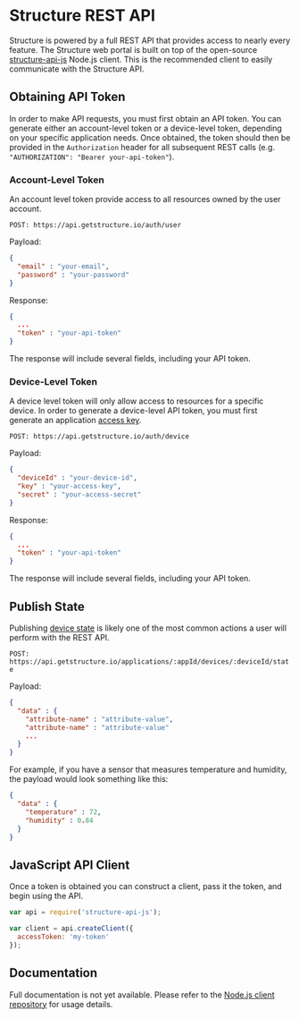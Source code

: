 # Structure REST API

Structure is powered by a full REST API that provides access to nearly every feature. The Structure web portal is built on top of the open-source <a href="https://github.com/GetStructure/structure-api-js" target="_blank">structure-api-js</a> Node.js client. This is the recommended client to easily communicate with the Structure API.

## Obtaining API Token

In order to make API requests, you must first obtain an API token. You can generate either an account-level token or a device-level token, depending on your specific application needs. Once obtained, the token should then be provided in the `Authorization` header for all subsequent REST calls (e.g. `"AUTHORIZATION": "Bearer your-api-token"`).

### Account-Level Token

An account level token provide access to all resources owned by the user account.

`POST: https://api.getstructure.io/auth/user`

Payload:

```json
{
  "email" : "your-email",
  "password" : "your-password"
}
```

Response:

```json
{
  ...
  "token" : "your-api-token"
}
```

The response will include several fields, including your API token.

### Device-Level Token

A device level token will only allow access to resources for a specific device. In order to generate a device-level API token, you must first generate an application [access key](/applications/access-keys).

`POST: https://api.getstructure.io/auth/device`

Payload:

```json
{
  "deviceId" : "your-device-id",
  "key" : "your-access-key",
  "secret" : "your-access-secret"
}
```

Response:

```json
{
  ...
  "token" : "your-api-token"
}
```

The response will include several fields, including your API token.

## Publish State

Publishing [device state](/devices/state/) is likely one of the most common actions a user will perform with the REST API.

`POST: https://api.getstructure.io/applications/:appId/devices/:deviceId/state`

Payload:

```json
{
  "data" : {
    "attribute-name" : "attribute-value",
    "attribute-name" : "attribute-value"
    ...
  }
}
```

For example, if you have a sensor that measures temperature and humidity, the payload would look something like this:

```json
{
  "data" : {
    "temperature" : 72,
    "humidity" : 0.84
  }
}
```

## JavaScript API Client

Once a token is obtained you can construct a client, pass it the token, and begin using the API.

```JavaScript
var api = require('structure-api-js');

var client = api.createClient({
  accessToken: 'my-token'
});
```

## Documentation

Full documentation is not yet available. Please refer to the <a href="https://github.com/GetStructure/structure-api-js" target="_blank">Node.js client repository</a> for usage details.
